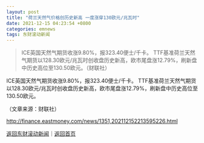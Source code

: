 ```yaml
---
layout: post
title: "荷兰天然气价格创历史新高 一度涨穿130欧元/兆瓦时"
date: 2021-12-15 04:23:54 +0800
categories: emnews
tags: 东财滚动新闻
---
```

> ICE英国天然气期货收涨9.80%，报323.40便士/千卡。 TTF基准荷兰天然气期货以128.30欧元/兆瓦时创收盘历史新高，欧市尾盘涨12.79%，刷新盘中历史高位至130.50欧元。（财联社）

<p>ICE英国天然气期货收涨9.80%，报323.40便士/千卡。 TTF基准荷兰天然气期货以128.30欧元/兆瓦时创收盘历史新高，欧市尾盘涨12.79%，刷新盘中历史高位至130.50欧元。</p><p class="em_media">（文章来源：财联社）</p>

<http://finance.eastmoney.com/news/1351,202112152213595226.html>

[返回东财滚动新闻](//finews.withounder.com/emnews/)｜[返回首页](//finews.withounder.com/)